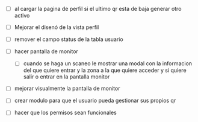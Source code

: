 
- [ ] al cargar la pagina de perfil si el ultimo qr esta de baja generar otro activo
- [ ] Mejorar el disenó de la vista perfil
- [ ] remover el campo status de la tabla usuario

- [ ] hacer pantalla de monitor
  - [ ] cuando se haga un scaneo le mostrar una modal con la informacion del que quiere entrar y la zona a la que quiere acceder y si quiere salir o entrar en la pantalla monitor 
- [ ] mejorar visualmente la pantalla de monitor

- [ ] crear modulo para que el usuario pueda gestionar sus propios qr

- [ ] hacer que los permisos sean funcionales
